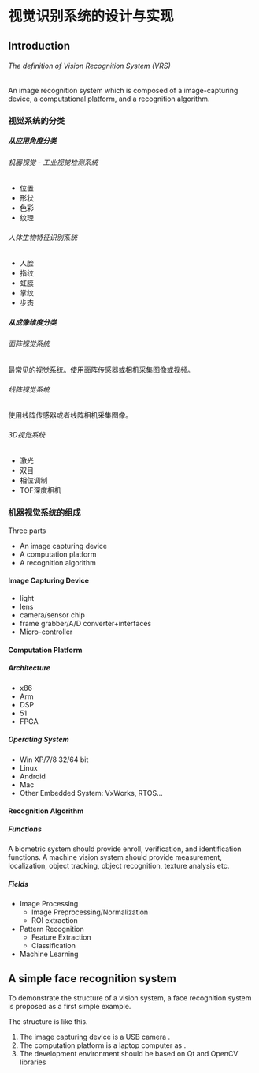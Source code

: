 ﻿视觉识别系统的设计与实现
============================

Introduction
----------------------------

###### The definition of Vision Recognition System (VRS)

An image recognition system which is composed of a image-capturing device, a computational platform, and a recognition algorithm.

### 视觉系统的分类

##### 从应用角度分类

###### 机器视觉 - 工业视觉检测系统

+ 位置
+ 形状
+ 色彩
+ 纹理

###### 人体生物特征识别系统

+ 人脸
+ 指纹
+ 虹膜
+ 掌纹
+ 步态

##### 从成像维度分类

###### 面阵视觉系统
最常见的视觉系统。使用面阵传感器或相机采集图像或视频。

###### 线阵视觉系统
使用线阵传感器或者线阵相机采集图像。

###### 3D视觉系统

+ 激光
+ 双目
+ 相位调制
+ TOF深度相机

### 机器视觉系统的组成
Three parts

+ An image capturing device
+ A computation platform
+ A recognition algorithm

#### Image Capturing Device

+ light
+ lens
+ camera/sensor chip
+ frame grabber/A/D converter+interfaces
+ Micro-controller

#### Computation Platform

##### Architecture
+ x86
+ Arm
+ DSP
+ 51
+ FPGA

##### Operating System
+ Win XP/7/8 32/64 bit
+ Linux
+ Android
+ Mac
+ Other Embedded System: VxWorks, RTOS...

#### Recognition Algorithm

##### Functions
A biometric system should provide enroll, verification, and identification functions.
A machine vision system should provide measurement, localization, object tracking, object recognition, texture analysis etc.

##### Fields
+ Image Processing
  + Image Preprocessing/Normalization
  + ROI extraction
+ Pattern Recognition
  + Feature Extraction
  + Classification
+ Machine Learning

A simple face recognition system
-----------------------------

To demonstrate the structure of a vision system, a face recognition system is proposed as a first simple example.

The structure is like this.

1. The image capturing device is a USB camera  .
2. The computation platform is a laptop computer as .
3. The development environment should be based on Qt and OpenCV libraries 